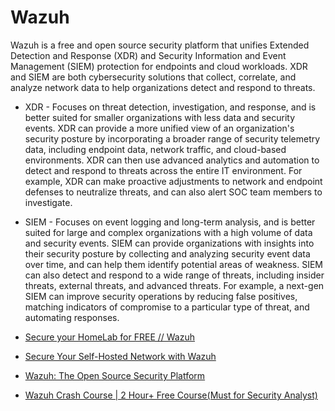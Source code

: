 
# Wazuh

Wazuh is a free and open source security platform that unifies
Extended Detection and Response (XDR)
and Security Information and Event Management (SIEM) protection for endpoints and cloud workloads.
XDR and SIEM are both cybersecurity solutions that
collect, correlate, and analyze network data to help organizations detect and respond to threats.

* XDR - Focuses on threat detection, investigation, and response, and is better suited for smaller organizations with less data and security events. XDR can provide a more unified view of an organization's security posture by incorporating a broader range of security telemetry data, including endpoint data, network traffic, and cloud-based environments. XDR can then use advanced analytics and automation to detect and respond to threats across the entire IT environment. For example, XDR can make proactive adjustments to network and endpoint defenses to neutralize threats, and can also alert SOC team members to investigate.
* SIEM - Focuses on event logging and long-term analysis, and is better suited for large and complex organizations with a high volume of data and security events. SIEM can provide organizations with insights into their security posture by collecting and analyzing security event data over time, and can help them identify potential areas of weakness. SIEM can also detect and respond to a wide range of threats, including insider threats, external threats, and advanced threats. For example, a next-gen SIEM can improve security operations by reducing false positives, matching indicators of compromise to a particular type of threat, and automating responses.

* [Secure your HomeLab for FREE // Wazuh](https://www.youtube.com/watch?v=RjvKn0Q3rgg)
* [Secure Your Self-Hosted Network with Wazuh](https://www.youtube.com/watch?v=IP7zPeMEuL8)

* [Wazuh: The Open Source Security Platform](https://wazuh.com/)
* [Wazuh Crash Course | 2 Hour+ Free Course(Must for Security Analyst)](https://www.youtube.com/watch?v=fvMus-Tc83E)
